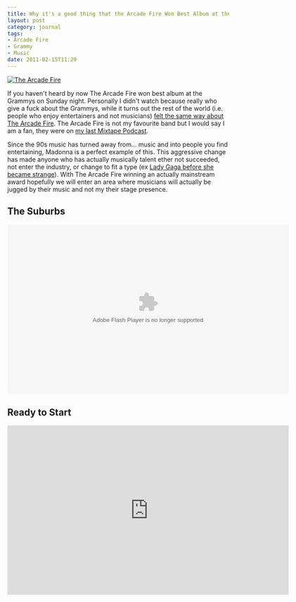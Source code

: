 ```yaml
---
title: Why it's a good thing that the Arcade Fire Won Best Album at the Grammy
layout: post
category: journal
tags:
- Arcade Fire
- Grammy
- Music
date: 2011-02-15T11:29
---
```


<div class="side illustration">
	<a href="http://mylesbraithwaite.com/media/uploads/posts/2011-02-15-why-its-a-good-think-that-the-arcade-fire-won-best-album-at-the-grammy/arcade-fire-large.jpg" title="The Arcade Fire">
		<img src="http://mylesbraithwaite.com/media/uploads/posts/2011-02-15-why-its-a-good-think-that-the-arcade-fire-won-best-album-at-the-grammy/arcade-fire-small.jpg" alt="The Arcade Fire">
	</a>
</div>

If you haven't heard by now The Arcade Fire won best album at the Grammys on Sunday night. Personally I didn't watch because really who give a fuck about the Grammys, while it turns out the rest of the world (i.e. people who enjoy entertainers and not musicians) [felt the same way about The Arcade Fire](http://whoisarcadefire.tumblr.com/ "Who is Arcade Fire"). The Arcade Fire is not my favourite band but I would say I am a fan, they were on [my last Mixtape Podcast](http://mixtape.mylesbraithwaite.com/random-mixtape-three "Apocalypse – Random Mixtape Three").

Since the 90s music has turned away from... music and into people you find entertaining, Madonna is a perfect example of this. This aggressive change has made anyone who has actually musically talent ether not succeeded, not enter the industry, or change to fit a type (ex [Lady Gaga before she became strange](http://www.youtube.com/watch?v=NM51qOpwcIM "Vintage Lady Gaga Live at NYU - Captivated & Electric Kiss")). With The Arcade Fire winning an actually mainstream award hopefully we will enter an area where musicians will actually be jugged by their music and not my their stage presence.

## The Suburbs

<div class="inline illustration">
	<object type="application/x-shockwave-flash" width="640" height="385" id="TSWidget45492" data="http://cdn.topspin.net/widgets/bundle/swf/TSBundleWidget.swf?timestamp=1297788361" bgColor="#000000">
		<param value="always" name="allowScriptAccess"/>
		<param name="allowfullscreen" value="true"/>
		<param name="quality" value="high"/>
		<param name="movie" value="http://cdn.topspin.net/widgets/bundle/swf/TSBundleWidget.swf?timestamp=1297788361"/>
		<param name="flashvars" value="highlightColor=0xFFFFFF&amp;theme=black&amp;widget_id=http://app.topspin.net/api/v1/artist/242/bundle_widget/45492&amp;theme=black"/>
		<param name="wmode" value="transparent"/>
	</object>
</div>

## Ready to Start

<div class="inline illustration">
	<object width="640" height="385">
		<param name="allowfullscreen" value="true" />
		<param name="allowscriptaccess" value="always" />
		<param name="movie" value="http://vimeo.com/moogaloop.swf?clip_id=14297174&amp;server=vimeo.com&amp;show_title=1&amp;show_byline=1&amp;show_portrait=1&amp;color=ffffff&amp;fullscreen=1&amp;autoplay=0&amp;loop=0" />
		<embed src="http://vimeo.com/moogaloop.swf?clip_id=14297174&amp;server=vimeo.com&amp;show_title=1&amp;show_byline=1&amp;show_portrait=1&amp;color=ffffff&amp;fullscreen=1&amp;autoplay=0&amp;loop=0" type="application/x-shockwave-flash" allowfullscreen="true" allowscriptaccess="always" width="640" height="385"></embed>
	</object>
</div>